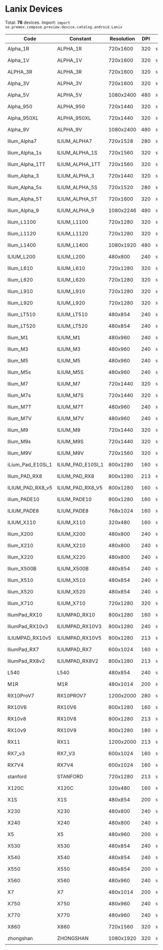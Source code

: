 # Lanix Devices

Total: **78** devices. Import: `import se.premex.compose.preview.device.catalog.android.Lanix`

| Code | Constant | Resolution | DPI | Compose Spec | Preview Usage |
|------|----------|------------|-----|-------------|---------------|
| Alpha_1R | ALPHA_1R | 720x1600 | 320 | `spec:width=720px,height=1600px,dpi=320` | `@Preview(device = Lanix.ALPHA_1R)` |
| Alpha_1V | ALPHA_1V | 720x1600 | 320 | `spec:width=720px,height=1600px,dpi=320` | `@Preview(device = Lanix.ALPHA_1V)` |
| ALPHA_3R | ALPHA_3R | 720x1600 | 320 | `spec:width=720px,height=1600px,dpi=320` | `@Preview(device = Lanix.ALPHA_3R)` |
| Alpha_3V | ALPHA_3V | 720x1600 | 320 | `spec:width=720px,height=1600px,dpi=320` | `@Preview(device = Lanix.ALPHA_3V)` |
| Alpha_5V | ALPHA_5V | 1080x2400 | 480 | `spec:width=1080px,height=2400px,dpi=480` | `@Preview(device = Lanix.ALPHA_5V)` |
| Alpha_950 | ALPHA_950 | 720x1440 | 320 | `spec:width=720px,height=1440px,dpi=320` | `@Preview(device = Lanix.ALPHA_950)` |
| Alpha_950XL | ALPHA_950XL | 720x1440 | 320 | `spec:width=720px,height=1440px,dpi=320` | `@Preview(device = Lanix.ALPHA_950XL)` |
| Alpha_9V | ALPHA_9V | 1080x2400 | 480 | `spec:width=1080px,height=2400px,dpi=480` | `@Preview(device = Lanix.ALPHA_9V)` |
| Ilium_Alpha7 | ILIUM_ALPHA7 | 720x1528 | 280 | `spec:width=720px,height=1528px,dpi=280` | `@Preview(device = Lanix.ILIUM_ALPHA7)` |
| Ilium_Alpha_1s | ILIUM_ALPHA_1S | 720x1560 | 320 | `spec:width=720px,height=1560px,dpi=320` | `@Preview(device = Lanix.ILIUM_ALPHA_1S)` |
| Ilium_Alpha_1TT | ILIUM_ALPHA_1TT | 720x1560 | 320 | `spec:width=720px,height=1560px,dpi=320` | `@Preview(device = Lanix.ILIUM_ALPHA_1TT)` |
| Ilium_Alpha_3 | ILIUM_ALPHA_3 | 720x1440 | 320 | `spec:width=720px,height=1440px,dpi=320` | `@Preview(device = Lanix.ILIUM_ALPHA_3)` |
| Ilium_Alpha_5s | ILIUM_ALPHA_5S | 720x1520 | 280 | `spec:width=720px,height=1520px,dpi=280` | `@Preview(device = Lanix.ILIUM_ALPHA_5S)` |
| Ilium_Alpha_5T | ILIUM_ALPHA_5T | 720x1600 | 320 | `spec:width=720px,height=1600px,dpi=320` | `@Preview(device = Lanix.ILIUM_ALPHA_5T)` |
| Ilium_Alpha_9 | ILIUM_ALPHA_9 | 1080x2246 | 480 | `spec:width=1080px,height=2246px,dpi=480` | `@Preview(device = Lanix.ILIUM_ALPHA_9)` |
| Ilium_L1100 | ILIUM_L1100 | 720x1280 | 320 | `spec:width=720px,height=1280px,dpi=320` | `@Preview(device = Lanix.ILIUM_L1100)` |
| Ilium_L1120 | ILIUM_L1120 | 720x1280 | 320 | `spec:width=720px,height=1280px,dpi=320` | `@Preview(device = Lanix.ILIUM_L1120)` |
| Ilium_L1400 | ILIUM_L1400 | 1080x1920 | 480 | `spec:width=1080px,height=1920px,dpi=480` | `@Preview(device = Lanix.ILIUM_L1400)` |
| ILIUM_L200 | ILIUM_L200 | 480x800 | 240 | `spec:width=480px,height=800px,dpi=240` | `@Preview(device = Lanix.ILIUM_L200)` |
| Ilium_L610 | ILIUM_L610 | 720x1280 | 320 | `spec:width=720px,height=1280px,dpi=320` | `@Preview(device = Lanix.ILIUM_L610)` |
| Ilium_L620 | ILIUM_L620 | 720x1280 | 320 | `spec:width=720px,height=1280px,dpi=320` | `@Preview(device = Lanix.ILIUM_L620)` |
| Ilium_L910 | ILIUM_L910 | 720x1280 | 320 | `spec:width=720px,height=1280px,dpi=320` | `@Preview(device = Lanix.ILIUM_L910)` |
| Ilium_L920 | ILIUM_L920 | 720x1280 | 320 | `spec:width=720px,height=1280px,dpi=320` | `@Preview(device = Lanix.ILIUM_L920)` |
| Ilium_LT510 | ILIUM_LT510 | 480x854 | 240 | `spec:width=480px,height=854px,dpi=240` | `@Preview(device = Lanix.ILIUM_LT510)` |
| Ilium_LT520 | ILIUM_LT520 | 480x854 | 240 | `spec:width=480px,height=854px,dpi=240` | `@Preview(device = Lanix.ILIUM_LT520)` |
| Ilium_M1 | ILIUM_M1 | 480x960 | 240 | `spec:width=480px,height=960px,dpi=240` | `@Preview(device = Lanix.ILIUM_M1)` |
| Ilium_M3 | ILIUM_M3 | 480x960 | 240 | `spec:width=480px,height=960px,dpi=240` | `@Preview(device = Lanix.ILIUM_M3)` |
| Ilium_M5 | ILIUM_M5 | 480x960 | 240 | `spec:width=480px,height=960px,dpi=240` | `@Preview(device = Lanix.ILIUM_M5)` |
| Ilium_M5s | ILIUM_M5S | 480x960 | 240 | `spec:width=480px,height=960px,dpi=240` | `@Preview(device = Lanix.ILIUM_M5S)` |
| Ilium_M7 | ILIUM_M7 | 720x1440 | 320 | `spec:width=720px,height=1440px,dpi=320` | `@Preview(device = Lanix.ILIUM_M7)` |
| Ilium_M7s | ILIUM_M7S | 720x1440 | 320 | `spec:width=720px,height=1440px,dpi=320` | `@Preview(device = Lanix.ILIUM_M7S)` |
| Ilium_M7T | ILIUM_M7T | 480x960 | 240 | `spec:width=480px,height=960px,dpi=240` | `@Preview(device = Lanix.ILIUM_M7T)` |
| Ilium_M7V | ILIUM_M7V | 480x960 | 240 | `spec:width=480px,height=960px,dpi=240` | `@Preview(device = Lanix.ILIUM_M7V)` |
| Ilium_M9 | ILIUM_M9 | 720x1440 | 320 | `spec:width=720px,height=1440px,dpi=320` | `@Preview(device = Lanix.ILIUM_M9)` |
| Ilium_M9s | ILIUM_M9S | 720x1440 | 320 | `spec:width=720px,height=1440px,dpi=320` | `@Preview(device = Lanix.ILIUM_M9S)` |
| Ilium_M9V | ILIUM_M9V | 720x1560 | 320 | `spec:width=720px,height=1560px,dpi=320` | `@Preview(device = Lanix.ILIUM_M9V)` |
| iLium_Pad_E10Si_1 | ILIUM_PAD_E10SI_1 | 800x1280 | 160 | `spec:width=800px,height=1280px,dpi=160` | `@Preview(device = Lanix.ILIUM_PAD_E10SI_1)` |
| Ilium_PAD_RX8 | ILIUM_PAD_RX8 | 800x1280 | 213 | `spec:width=800px,height=1280px,dpi=213` | `@Preview(device = Lanix.ILIUM_PAD_RX8)` |
| ILIUM_PAD_RX8_v5 | ILIUM_PAD_RX8_V5 | 800x1280 | 160 | `spec:width=800px,height=1280px,dpi=160` | `@Preview(device = Lanix.ILIUM_PAD_RX8_V5)` |
| ilium_PADE10 | ILIUM_PADE10 | 800x1280 | 160 | `spec:width=800px,height=1280px,dpi=160` | `@Preview(device = Lanix.ILIUM_PADE10)` |
| ILIUM_PADE8 | ILIUM_PADE8 | 768x1024 | 160 | `spec:width=768px,height=1024px,dpi=160` | `@Preview(device = Lanix.ILIUM_PADE8)` |
| ILIUM_X110 | ILIUM_X110 | 320x480 | 160 | `spec:width=320px,height=480px,dpi=160` | `@Preview(device = Lanix.ILIUM_X110)` |
| Ilium_X200 | ILIUM_X200 | 480x800 | 240 | `spec:width=480px,height=800px,dpi=240` | `@Preview(device = Lanix.ILIUM_X200)` |
| Ilium_X210 | ILIUM_X210 | 480x800 | 240 | `spec:width=480px,height=800px,dpi=240` | `@Preview(device = Lanix.ILIUM_X210)` |
| Ilium_X220 | ILIUM_X220 | 480x800 | 240 | `spec:width=480px,height=800px,dpi=240` | `@Preview(device = Lanix.ILIUM_X220)` |
| Ilium_X500B | ILIUM_X500B | 480x854 | 240 | `spec:width=480px,height=854px,dpi=240` | `@Preview(device = Lanix.ILIUM_X500B)` |
| Ilium_X510 | ILIUM_X510 | 480x854 | 240 | `spec:width=480px,height=854px,dpi=240` | `@Preview(device = Lanix.ILIUM_X510)` |
| Ilium_X520 | ILIUM_X520 | 480x854 | 240 | `spec:width=480px,height=854px,dpi=240` | `@Preview(device = Lanix.ILIUM_X520)` |
| Ilium_X710 | ILIUM_X710 | 720x1280 | 320 | `spec:width=720px,height=1280px,dpi=320` | `@Preview(device = Lanix.ILIUM_X710)` |
| IliumPad_RX10 | ILIUMPAD_RX10 | 800x1280 | 160 | `spec:width=800px,height=1280px,dpi=160` | `@Preview(device = Lanix.ILIUMPAD_RX10)` |
| IliumPad_RX10v3 | ILIUMPAD_RX10V3 | 800x1280 | 240 | `spec:width=800px,height=1280px,dpi=240` | `@Preview(device = Lanix.ILIUMPAD_RX10V3)` |
| ILIUMPAD_RX10v5 | ILIUMPAD_RX10V5 | 800x1280 | 213 | `spec:width=800px,height=1280px,dpi=213` | `@Preview(device = Lanix.ILIUMPAD_RX10V5)` |
| IliumPad_RX7 | ILIUMPAD_RX7 | 600x1024 | 160 | `spec:width=600px,height=1024px,dpi=160` | `@Preview(device = Lanix.ILIUMPAD_RX7)` |
| IliumPad_RX8v2 | ILIUMPAD_RX8V2 | 800x1280 | 213 | `spec:width=800px,height=1280px,dpi=213` | `@Preview(device = Lanix.ILIUMPAD_RX8V2)` |
| L540 | L540 | 480x854 | 240 | `spec:width=480px,height=854px,dpi=240` | `@Preview(device = Lanix.L540)` |
| M1R | M1R | 480x1014 | 200 | `spec:width=480px,height=1014px,dpi=200` | `@Preview(device = Lanix.M1R)` |
| RX10ProV7 | RX10PROV7 | 1200x2000 | 280 | `spec:width=1200px,height=2000px,dpi=280` | `@Preview(device = Lanix.RX10PROV7)` |
| RX10V6 | RX10V6 | 800x1280 | 160 | `spec:width=800px,height=1280px,dpi=160` | `@Preview(device = Lanix.RX10V6)` |
| RX10v8 | RX10V8 | 800x1280 | 213 | `spec:width=800px,height=1280px,dpi=213` | `@Preview(device = Lanix.RX10V8)` |
| RX10v9 | RX10V9 | 800x1280 | 180 | `spec:width=800px,height=1280px,dpi=180` | `@Preview(device = Lanix.RX10V9)` |
| RX11 | RX11 | 1200x2000 | 213 | `spec:width=1200px,height=2000px,dpi=213` | `@Preview(device = Lanix.RX11)` |
| RX7_v3 | RX7_V3 | 600x1024 | 160 | `spec:width=600px,height=1024px,dpi=160` | `@Preview(device = Lanix.RX7_V3)` |
| RX7V4 | RX7V4 | 600x1024 | 160 | `spec:width=600px,height=1024px,dpi=160` | `@Preview(device = Lanix.RX7V4)` |
| stanford | STANFORD | 720x1280 | 213 | `spec:width=720px,height=1280px,dpi=213` | `@Preview(device = Lanix.STANFORD)` |
| X120C | X120C | 320x480 | 160 | `spec:width=320px,height=480px,dpi=160` | `@Preview(device = Lanix.X120C)` |
| X1S | X1S | 480x854 | 200 | `spec:width=480px,height=854px,dpi=200` | `@Preview(device = Lanix.X1S)` |
| X230 | X230 | 480x800 | 240 | `spec:width=480px,height=800px,dpi=240` | `@Preview(device = Lanix.X230)` |
| X240 | X240 | 480x800 | 240 | `spec:width=480px,height=800px,dpi=240` | `@Preview(device = Lanix.X240)` |
| X5 | X5 | 480x960 | 200 | `spec:width=480px,height=960px,dpi=200` | `@Preview(device = Lanix.X5)` |
| X530 | X530 | 480x854 | 240 | `spec:width=480px,height=854px,dpi=240` | `@Preview(device = Lanix.X530)` |
| X540 | X540 | 480x854 | 240 | `spec:width=480px,height=854px,dpi=240` | `@Preview(device = Lanix.X540)` |
| X550 | X550 | 480x854 | 200 | `spec:width=480px,height=854px,dpi=200` | `@Preview(device = Lanix.X550)` |
| X560 | X560 | 480x960 | 240 | `spec:width=480px,height=960px,dpi=240` | `@Preview(device = Lanix.X560)` |
| X7 | X7 | 480x1014 | 200 | `spec:width=480px,height=1014px,dpi=200` | `@Preview(device = Lanix.X7)` |
| X750 | X750 | 480x960 | 240 | `spec:width=480px,height=960px,dpi=240` | `@Preview(device = Lanix.X750)` |
| X770 | X770 | 480x960 | 240 | `spec:width=480px,height=960px,dpi=240` | `@Preview(device = Lanix.X770)` |
| X860 | X860 | 720x1560 | 320 | `spec:width=720px,height=1560px,dpi=320` | `@Preview(device = Lanix.X860)` |
| zhongshan | ZHONGSHAN | 1080x1920 | 320 | `spec:width=1080px,height=1920px,dpi=320` | `@Preview(device = Lanix.ZHONGSHAN)` |

<!-- Generated automatically. Do not edit manually. -->
